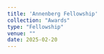```yaml
---
title: 'Annenberg Fellowship'
collection: "Awards"
type: "Fellowship"
venue: ""
date: 2025-02-20
---
```


